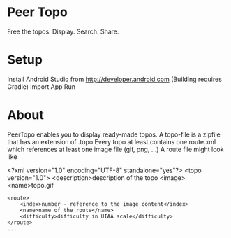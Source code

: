 Peer Topo
=========

Free the topos.
Display. Search. Share.

Setup
=====

Install Android Studio from http://developer.android.com
(Building requires Gradle)
Import App
Run

About
=====
PeerTopo enables you to display ready-made topos. A topo-file is a zipfile that has an extension of .topo
Every topo at least contains one route.xml which references at least one image file (gif, png, ...)
A route file might look like


\<?xml version="1.0" encoding="UTF-8" standalone="yes"?>
\<topo version="1.0">
    \<description>description of the topo</description>
    \<image>\<name>topo.gif</name></image>

    <route>
        <index>number - reference to the image content</index>
        <name>name of the route</name>
        <difficulty>difficulty in UIAA scale</difficulty>
    </route>
    ...
</topo>
